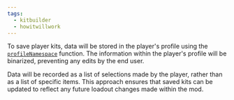 ```yaml
---
tags:
  - kitbuilder
  - howitwillwork
---
```

To save player kits, data will be stored in the player's profile using the [`profileNamespace`](https://community.bistudio.com/wiki/profileNamespace) function. The information within the player's profile will be binarized, preventing any edits by the end user.

Data will be recorded as a list of selections made by the player, rather than as a list of specific items. This approach ensures that saved kits can be updated to reflect any future loadout changes made within the mod.
